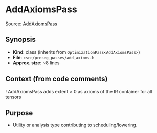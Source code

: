 # AddAxiomsPass

Source: [AddAxiomsPass](../../../csrc/preseg_passes/add_axioms.h#L15)

## Synopsis
- **Kind**: class (inherits from `OptimizationPass<AddAxiomsPass>`)
- **File**: `csrc/preseg_passes/add_axioms.h`
- **Approx. size**: ~8 lines

## Context (from code comments)
! AddAxiomsPass adds extent > 0 as axioms of the IR container for all tensors

## Purpose
- Utility or analysis type contributing to scheduling/lowering.
